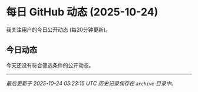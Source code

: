 # 每日 GitHub 动态 (2025-10-24)

我关注用户的今日公开动态 (每20分钟更新)。

## 今日动态

今天还没有符合筛选条件的公开动态。

---
*最后更新于 2025-10-24 05:23:15 UTC*
*历史记录保存在 `archive` 目录中。*
